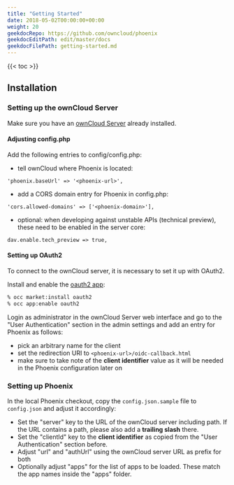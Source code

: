 ```yaml
---
title: "Getting Started"
date: 2018-05-02T00:00:00+00:00
weight: 20
geekdocRepo: https://github.com/owncloud/phoenix
geekdocEditPath: edit/master/docs
geekdocFilePath: getting-started.md
---
```


{{< toc >}}

## Installation

### Setting up the ownCloud Server

Make sure you have an [ownCloud Server](https://owncloud.org/download/#owncloud-server) already installed.

#### Adjusting config.php

Add the following entries to config/config.php:

- tell ownCloud where Phoenix is located:
```
'phoenix.baseUrl' => '<phoenix-url>',
```

- add a CORS domain entry for Phoenix in config.php:
```
'cors.allowed-domains' => ['<phoenix-domain>'],
```

- optional: when developing against unstable APIs (technical preview), these need to be enabled in the server core:
```
dav.enable.tech_preview => true,
```

#### Setting up OAuth2

To connect to the ownCloud server, it is necessary to set it up with OAuth2.

Install and enable the [oauth2 app](https://marketplace.owncloud.com/apps/oauth2):
```bash
% occ market:install oauth2
% occ app:enable oauth2
```

Login as administrator in the ownCloud Server web interface and go to the "User Authentication" section in the admin settings and add an entry for Phoenix as follows:

- pick an arbitrary name for the client
- set the redirection URI to `<phoenix-url>/oidc-callback.html`
- make sure to take note of the **client identifier** value as it will be needed in the Phoenix configuration later on

### Setting up Phoenix

In the local Phoenix checkout, copy the `config.json.sample` file to `config.json` and adjust it accordingly:

- Set the "server" key to the URL of the ownCloud server including path. If the URL contains a path, please also add a **trailing slash** there.
- Set the "clientId" key to the **client identifier** as copied from the "User Authentication" section before.
- Adjust "url" and "authUrl" using the ownCloud server URL as prefix for both
- Optionally adjust "apps" for the list of apps to be loaded. These match the app names inside the "apps" folder.
